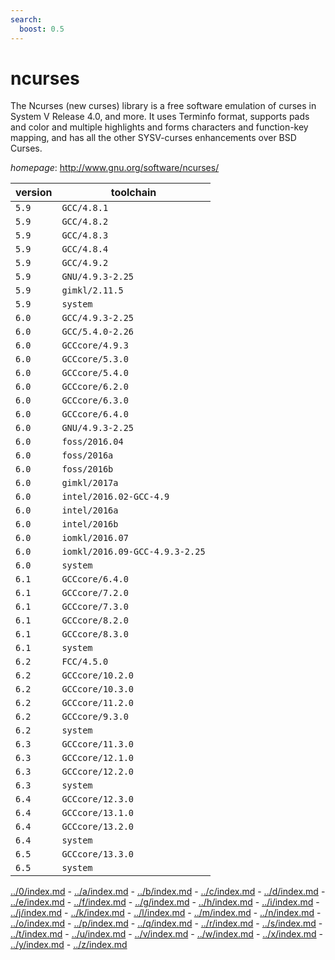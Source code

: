 ```yaml
---
search:
  boost: 0.5
---
```

# ncurses

The Ncurses (new curses) library is a free software emulation of curses in System V Release 4.0, and more. It uses Terminfo format, supports pads and color and multiple highlights and forms characters and function-key mapping, and has all the other SYSV-curses enhancements over BSD Curses.

*homepage*: <http://www.gnu.org/software/ncurses/>

version | toolchain
--------|----------
``5.9`` | ``GCC/4.8.1``
``5.9`` | ``GCC/4.8.2``
``5.9`` | ``GCC/4.8.3``
``5.9`` | ``GCC/4.8.4``
``5.9`` | ``GCC/4.9.2``
``5.9`` | ``GNU/4.9.3-2.25``
``5.9`` | ``gimkl/2.11.5``
``5.9`` | ``system``
``6.0`` | ``GCC/4.9.3-2.25``
``6.0`` | ``GCC/5.4.0-2.26``
``6.0`` | ``GCCcore/4.9.3``
``6.0`` | ``GCCcore/5.3.0``
``6.0`` | ``GCCcore/5.4.0``
``6.0`` | ``GCCcore/6.2.0``
``6.0`` | ``GCCcore/6.3.0``
``6.0`` | ``GCCcore/6.4.0``
``6.0`` | ``GNU/4.9.3-2.25``
``6.0`` | ``foss/2016.04``
``6.0`` | ``foss/2016a``
``6.0`` | ``foss/2016b``
``6.0`` | ``gimkl/2017a``
``6.0`` | ``intel/2016.02-GCC-4.9``
``6.0`` | ``intel/2016a``
``6.0`` | ``intel/2016b``
``6.0`` | ``iomkl/2016.07``
``6.0`` | ``iomkl/2016.09-GCC-4.9.3-2.25``
``6.0`` | ``system``
``6.1`` | ``GCCcore/6.4.0``
``6.1`` | ``GCCcore/7.2.0``
``6.1`` | ``GCCcore/7.3.0``
``6.1`` | ``GCCcore/8.2.0``
``6.1`` | ``GCCcore/8.3.0``
``6.1`` | ``system``
``6.2`` | ``FCC/4.5.0``
``6.2`` | ``GCCcore/10.2.0``
``6.2`` | ``GCCcore/10.3.0``
``6.2`` | ``GCCcore/11.2.0``
``6.2`` | ``GCCcore/9.3.0``
``6.2`` | ``system``
``6.3`` | ``GCCcore/11.3.0``
``6.3`` | ``GCCcore/12.1.0``
``6.3`` | ``GCCcore/12.2.0``
``6.3`` | ``system``
``6.4`` | ``GCCcore/12.3.0``
``6.4`` | ``GCCcore/13.1.0``
``6.4`` | ``GCCcore/13.2.0``
``6.4`` | ``system``
``6.5`` | ``GCCcore/13.3.0``
``6.5`` | ``system``

[../0/index.md](0) - [../a/index.md](a) - [../b/index.md](b) - [../c/index.md](c) - [../d/index.md](d) - [../e/index.md](e) - [../f/index.md](f) - [../g/index.md](g) - [../h/index.md](h) - [../i/index.md](i) - [../j/index.md](j) - [../k/index.md](k) - [../l/index.md](l) - [../m/index.md](m) - [../n/index.md](n) - [../o/index.md](o) - [../p/index.md](p) - [../q/index.md](q) - [../r/index.md](r) - [../s/index.md](s) - [../t/index.md](t) - [../u/index.md](u) - [../v/index.md](v) - [../w/index.md](w) - [../x/index.md](x) - [../y/index.md](y) - [../z/index.md](z)


